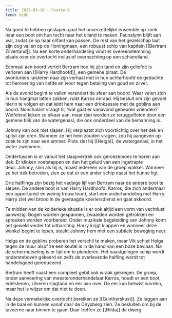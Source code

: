 ```yaml
---
title: 2025-03-16 - Sessie 6
feed: hide
---
```


Na goed te hebben geslapen gaat het onverzettelijke ensemble op zoek naar een boot om hun tocht naar het eiland te maken. Faunalynn blijft aan wal, zodat ze op haar olifant kan passen. De rest van het gezelschap laat zijn oog vallen op de Honingmaan, een robuust schip van kapitein [[Bertram Zilvertand]]. Na een korte onderhandeling vindt er overeenstemming plaats over de overtocht inclusief overnachting op een schiereiland.  
  
Eenmaal aan boord vertelt Bertram hoe hij zijn tand en zijn geliefde is verloren aan [[Harry Hardhoofd]], een gemene piraat. De avonturiers luisteren naar zijn verhaal met in hun achterhoofd de gedachte tot herovering van liefde en ivoor tegen betaling van goud en zilver.

Als de avond begint te vallen verandert de sfeer aan boord. Waar velen zich in hun hangmat latten zakken, ruikt Karros onraad. Hij besluit om zijn gevoel hierin te volgen en dat leidt hem naar een drinksessie met de goblins aan boord. Nonchalant vraagt hij ‘wat gaat er vanavond gebeuren vrienden?’ Weifelend kijken ze elkaar aan, maar dan worden ze teruggefloten door een gemene blik van de watergenasi, die ook onderdeel van de bemanning is.

Johnny kan ook niet slapen. Hij verplaatst zich voorzichtig over het dek en spitst zijn oren. Wanneer ze het hem zouden vragen, zou hij aangeven op zoek te zijn naar een emmer. Plots ziet hij [[Helga]], de watergenasi, in het water zwemmen. 

Ondertussen is er vanuit het slaapvertrek ook geroezemoes te horen aan dek. Er klinken voetstappen en dan het geluid van een ingetrapte deur. Johnny, slim als hij is, maakt iedereen van de groep wakker. Wanneer ze het dek betreden, zien ze dat er een ander schip naast het hunne ligt.

Drie halflings zijn bezig het vadsige lijf van Bertram naar de andere boot te slepen. De andere boot is van Harry Hardhoofd. Karros, die zich andermaal een opportunist en weinig trouw toont, start een onderhandeling met Harry. Harry ziet wel brood in de gevraagde koeriersdienst en gaat akkoord.

Te midden van de kolderieke situatie is er ook altijd een vorm van vechtlust aanwezig. Bogen worden gespannen, zwaarden worden getrokken en spreuken worden voorbereid. Onder muzikale begeleiding van Johnny komt het geweld verder tot uitbarsting. Harry krijgt klappen en wanneer deze wankel begint te lopen, steekt Johnny hem met een subtiele beweging neer.

Helga en de goblins proberen het verschil te maken, maar Vik schiet Helga tegen de muur alsof ze een keutel is in de hand van een boze baviaan. Na de schermutseling is er tijd om te plunderen. Het naastgelegen schip wordt ondersteboven gekeerd en zelfs de overlevende halfling wordt tot handelsgoed gereduceerd.

Bertram heeft naast een compleet gebit ook wraak gekregen. De groep, onder aanvoering van meesteronderhandelaar Karros, houdt er een boot, edelstenen, zilveren slagtand en eer aan over. De eer kan betwist worden, maar het is wijzer om dat niet te doen.

Na deze vermakelijke overtocht bereiken ze [[Guntherskust]]. Ze leggen aan in de baai en kunnen vanaf daar de Onyxberg zien. Ze besluiten om bij de taveerne naar binnen te gaan. Daar treffen ze [[Hilda]] de dwerg.